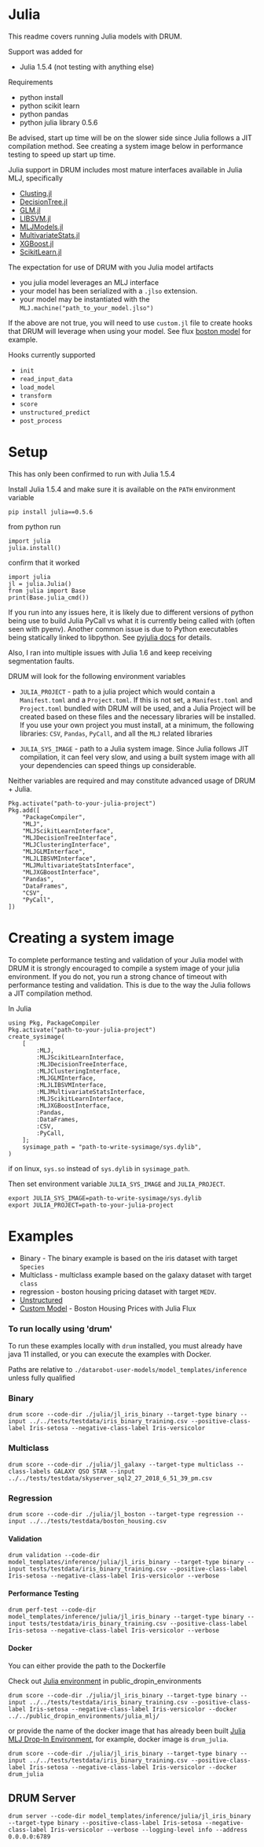 # Julia

This readme covers running Julia models with DRUM.  

Support was added for 
* Julia 1.5.4 (not testing with anything else)

Requirements
* python install
* python scikit learn
* python pandas
* python julia library 0.5.6

Be advised, start up time will be on the slower side since Julia follows a JIT compilation method.  See creating a system image below in performance testing to speed up start up time.  

Julia support in DRUM includes most mature interfaces available in Julia MLJ, specifically 
* [Clusting.jl](https://github.com/JuliaStats/Clustering.jl)
* [DecisionTree.jl](https://github.com/bensadeghi/DecisionTree.jl)
* [GLM.jl](https://github.com/JuliaStats/GLM.jl)
* [LIBSVM.jl](https://github.com/mpastell/LIBSVM.jl)
* [MLJModels.jl](https://github.com/alan-turing-institute/MLJModels.jl)
* [MultivariateStats.jl](https://github.com/JuliaStats/MultivariateStats.jl)
* [XGBoost.jl](https://github.com/dmlc/XGBoost.jl)
* [ScikitLearn.jl](https://github.com/cstjean/ScikitLearn.jl)

The expectation for use of DRUM with you Julia model artifacts
* you julia model leverages an MLJ interface
* your model has been serialized with a `.jlso` extension.
* your model may be instantiated with the `MLJ.machine("path_to_your_model.jlso")`

If the above are not true, you will need to use `custom.jl` file to create hooks that DRUM will leverage when using your model.  See flux [boston model](model_templates/inference/julia/jl_custom) for example.  

Hooks currently supported
* `init`
* `read_input_data`
* `load_model`
* `transform`
* `score`
* `unstructured_predict`
* `post_process`

# Setup

This has only been confirmed to run with Julia 1.5.4 

Install Julia 1.5.4 and make sure it is available on the `PATH` environment variable

`pip install julia==0.5.6`

from python run 
```:python
import julia
julia.install()
```

confirm that it worked
```
import julia
jl = julia.Julia()
from julia import Base
print(Base.julia_cmd())
```

If you run into any issues here, it is likely due to different versions of python being use to build Julia PyCall vs what it is currently being called with (often seen with pyenv).  Another common issue is due to Python executables being statically linked to libpython.  See [pyjulia docs](https://pyjulia.readthedocs.io/en/latest/troubleshooting.html) for details.   

Also, I ran into multiple issues with Julia 1.6 and keep receiving segmentation faults.  

DRUM will look for the following environment variables

* `JULIA_PROJECT` - path to a julia project which would contain a `Manifest.toml` and a `Project.toml`.  If this is not set, a `Manifest.toml` and `Project.toml` bundled with DRUM will be used, and a Julia Project will be created based on these files and the necessary libraries will be installed.  If you use your own project you must install, at a minimum, the following libraries: `CSV`, `Pandas`, `PyCall`, and all the `MLJ` related libraries

* `JULIA_SYS_IMAGE` - path to a Julia system image.  Since Julia follows JIT compilation, it can feel very slow, and using a built system image with all your dependencies can speed things up considerable.

Neither variables are required and may constitute advanced usage of DRUM + Julia.  

```:julia
Pkg.activate("path-to-your-julia-project")
Pkg.add([
    "PackageCompiler",
    "MLJ",
    "MLJScikitLearnInterface",
    "MLJDecisionTreeInterface",
    "MLJClusteringInterface",
    "MLJGLMInterface",
    "MLJLIBSVMInterface",
    "MLJMultivariateStatsInterface",
    "MLJXGBoostInterface",
    "Pandas",
    "DataFrames",
    "CSV",
    "PyCall",
])
```

# Creating a system image 

To complete performance testing and validation of your Julia model with DRUM it is strongly encouraged to compile a system image of your julia environment.  If you do not, you run a strong chance of timeout with performance testing and validation.  This is due to the way the Julia follows a JIT compilation method.  

In Julia 
```
using Pkg, PackageCompiler
Pkg.activate("path-to-your-julia-project")
create_sysimage(
    [
        :MLJ,
        :MLJScikitLearnInterface,
        :MLJDecisionTreeInterface,
        :MLJClusteringInterface,
        :MLJGLMInterface,
        :MLJLIBSVMInterface,
        :MLJMultivariateStatsInterface,
        :MLJScikitLearnInterface,
        :MLJXGBoostInterface,
        :Pandas,
        :DataFrames,
        :CSV,
        :PyCall,
    ];
    sysimage_path = "path-to-write-sysimage/sys.dylib",
)
```

if on linux, `sys.so` instead of `sys.dylib` in `sysimage_path`.  

Then set environment variable `JULIA_SYS_IMAGE` and `JULIA_PROJECT`.


```
export JULIA_SYS_IMAGE=path-to-write-sysimage/sys.dylib
export JULIA_PROJECT=path-to-your-julia-project
```

# Examples

* Binary - The binary example is based on the iris dataset with target `Species`
* Multiclass - multiclass example based on the galaxy dataset with target `class`
* regression - boston housing pricing dataset with target `MEDV`. 
* [Unstructured](./jl_unstructured/README.md)
* [Custom Model](./jl_custom/README.md) - Boston Housing Prices with Julia Flux

### To run locally using 'drum'

To run these examples locally with `drum` installed, you must already have java 11 installed, or you can execute the examples with Docker.  

Paths are relative to `./datarobot-user-models/model_templates/inference` unless fully qualified

### Binary 

`drum score --code-dir ./julia/jl_iris_binary --target-type binary --input ../../tests/testdata/iris_binary_training.csv --positive-class-label Iris-setosa --negative-class-label Iris-versicolor` 

### Multiclass 

`drum score --code-dir ./julia/jl_galaxy --target-type multiclass --class-labels GALAXY QSO STAR --input ../../tests/testdata/skyserver_sql2_27_2018_6_51_39_pm.csv` 

### Regression 

`drum score --code-dir ./julia/jl_boston --target-type regression --input ../../tests/testdata/boston_housing.csv`

#### Validation

```
drum validation --code-dir model_templates/inference/julia/jl_iris_binary --target-type binary --input tests/testdata/iris_binary_training.csv --positive-class-label Iris-setosa --negative-class-label Iris-versicolor --verbose
```

#### Performance Testing 

```
drum perf-test --code-dir model_templates/inference/julia/jl_iris_binary --target-type binary --input tests/testdata/iris_binary_training.csv --positive-class-label Iris-setosa --negative-class-label Iris-versicolor --verbose
```

#### Docker

You can either provide the path to the Dockerfile

Check out [Julia environment](public_dropin_environments/julia) in public_dropin_environments

`drum score --code-dir ./julia/jl_iris_binary --target-type binary --input ../../tests/testdata/iris_binary_training.csv --positive-class-label Iris-setosa --negative-class-label Iris-versicolor --docker ../../public_dropin_environments/julia_mlj/`

or provide the name of the docker image that has already been built [Julia MLJ Drop-In Environment](../../public_dropin_environments/julia_mlj/), for example, docker image is `drum_julia`.

`drum score --code-dir ./julia/jl_iris_binary --target-type binary --input ../../tests/testdata/iris_binary_training.csv --positive-class-label Iris-setosa --negative-class-label Iris-versicolor --docker drum_julia`

## DRUM Server

```
drum server --code-dir model_templates/inference/julia/jl_iris_binary --target-type binary --positive-class-label Iris-setosa --negative-class-label Iris-versicolor --verbose --logging-level info --address 0.0.0.0:6789
```
